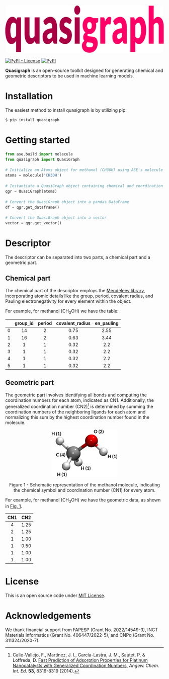 <p align="center">
<img src="https://raw.githubusercontent.com/leseixas/quasigraph/master/resources/logo.png" style="height: 150px"></p>

[![PyPI - License](https://img.shields.io/pypi/l/quasigraph?color=green&style=for-the-badge)](LICENSE.txt)    [![PyPI](https://img.shields.io/pypi/v/quasigraph?color=red&label=version&style=for-the-badge)](https://pypi.org/project/quasigraph/) 

**Quasigraph** is an open-source toolkit designed for generating chemical and geometric descriptors to be used in machine learning models.

# Installation

The easiest method to install quasigraph is by utilizing pip:
```bash
$ pip install quasigraph
```

# Getting started

```python
from ase.build import molecule
from quasigraph import QuasiGraph

# Initialize an Atoms object for methanol (CH3OH) using ASE's molecule function
atoms = molecule('CH3OH')

# Instantiate a QuasiGraph object containing chemical and coordination numbers
qgr = QuasiGraph(atoms)

# Convert the QuasiGraph object into a pandas DataFrame
df = qgr.get_dataframe()

# Convert the QuasiGraph object into a vector
vector = qgr.get_vector()
```

# Descriptor

The descriptor can be separated into two parts, a chemical part and a geometric part.

## Chemical part

The chemical part of the descriptor employs the [Mendeleev library](https://github.com/lmmentel/mendeleev), incorporating atomic details like the group, period, covalent radius, and Pauling electronegativity for every element within the object.

For example, for methanol (CH<sub>3</sub>OH) we have the table:

|    |   group_id |   period |   covalent_radius |   en_pauling |
|---:|:----------:|:--------:|:-----------------:|:------------:|
|  0 |         14 |        2 |              0.75 |         2.55 |
|  1 |         16 |        2 |              0.63 |         3.44 |
|  2 |          1 |        1 |              0.32 |         2.2  |
|  3 |          1 |        1 |              0.32 |         2.2  |
|  4 |          1 |        1 |              0.32 |         2.2  |
|  5 |          1 |        1 |              0.32 |         2.2  |

## Geometric part

The geometric part involves identifying all bonds and computing the coordination numbers for each atom, indicated as CN1. Additionally, the generalized coordination number (CN2)[^1] is determined by summing the coordination numbers of the neighboring ligands for each atom and normalizing this sum by the highest coordination number found in the molecule.

<p align="center">
<img src="https://raw.githubusercontent.com/leseixas/quasigraph/master/resources/methanol.png" style="height: 150px"></p>

<p align="center"><a name="fig1">Figure 1</a> - Schematic representation of the methanol molecule, indicating the chemical symbol and coordination number (CN1) for every atom.</p>

For example, for methanol (CH<sub>3</sub>OH) we have the geometric data, as shown in [Fig. 1](#fig1).

|   CN1 |   CN2 |
|:-----:|:-----:|
|     4 |  1.25 |
|     2 |  1.25 |
|     1 |  1.00 |
|     1 |  0.50 |
|     1 |  1.00 |
|     1 |  1.00 |

# License

This is an open source code under [MIT License](LICENSE.txt).

# Acknowledgements

We thank financial support from FAPESP (Grant No. 2022/14549-3), INCT Materials Informatics (Grant No. 406447/2022-5), and CNPq (Grant No. 311324/2020-7).

[^1]: Calle-Vallejo, F., Martínez, J. I., García-Lastra, J. M., Sautet, P. & Loffreda, D. [Fast Prediction of Adsorption Properties for Platinum Nanocatalysts with Generalized Coordination Numbers](https://doi.org/10.1002/anie.201402958), *Angew. Chem. Int. Ed.* **53**, 8316-8319 (2014).